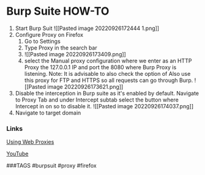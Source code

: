 # Burp Suite HOW-TO

1. Start Burp Suit
	![[Pasted image 20220926172444 1.png]]
2. Configure Proxy on Firefox
	1. Go to Settings
	2. Type Proxy in the search bar
	3. ![[Pasted image 20220926173409.png]]
	4. select the Manual proxy configuration where we enter as an HTTP Proxy the 127.0.0.1 IP and port the 8080 where Burp Proxy is listening.
		Note: It is advisable to also check the option of Also use this proxy for FTP and HTTPS so all requests can
		go through Burp.
		![[Pasted image 20220926173621.png]]
3. Disable the interception in Burp suite as it's enabled by default. Navigate to Proxy Tab and under Intercept subtab select the button where Intercept in on so to disable it. ![[Pasted image 20220926174037.png]]
4. Navigate to target domain

### Links
[Using Web Proxies](https://academy.hackthebox.eu/course/preview/using-web-proxies)

[YouTube](https://www.youtube.com/watch?v=IWWYNDiwYOA)



###TAGS 
#burpsuit #proxy #firefox 